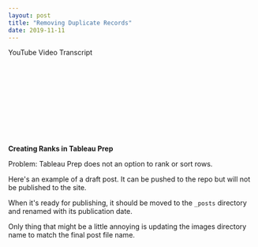 ```yaml
---
layout: post
title: "Removing Duplicate Records"
date: 2019-11-11
---
```

YouTube Video Transcript

<div class="video-container">
	<iframe class="video" src="" frameborder="0" allow="accelerometer; autoplay; encrypted-media; gyroscope; picture-in-picture" allowfullscreen></iframe>
</div>


**Creating Ranks in Tableau Prep**

Problem: Tableau Prep does not an option to rank or sort rows.



Here's an example of a draft post. It can be pushed to the repo but will not be published to the site.

When it's ready for publishing, it should be moved to the `_posts` directory and renamed with its publication date.

Only thing that might be a little annoying is updating the images directory name to match the final post file name.
